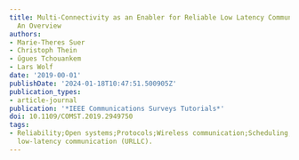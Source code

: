 ```yaml
---
title: Multi-Connectivity as an Enabler for Reliable Low Latency Communications -
  An Overview
authors:
- Marie-Theres Suer
- Christoph Thein
- űgues Tchouankem
- Lars Wolf
date: '2019-00-01'
publishDate: '2024-01-18T10:47:51.500905Z'
publication_types:
- article-journal
publication: '*IEEE Communications Surveys Tutorials*'
doi: 10.1109/COMST.2019.2949750
tags:
- Reliability;Open systems;Protocols;Wireless communication;Scheduling;Load management;Multi-connectivity;multi-path;ultra-reliable
  low-latency communication (URLLC).
---
```

